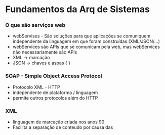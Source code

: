 # Fundamentos da Arq de Sistemas

### O que são serviços web
- webServises - São soluções para que aplicações se comuniquem independente da linguagem em que foram construídas (XML/JSON/...)
- webServices são APIs que se comunicam pela web, mas webServices não necessariamente são APIs
- XML -> marcação <tags>
- JSON -> chaves e aspas { }
  
### SOAP - Simple Object Access Protocol
- Protocolo XML - HTTP
- independente de plataforma / linguagem 
- permite outros protocolos além do HTTP

### XML
- linguagem de marcação criada nos anos 90
- Facilita a separação de conteudo por causa das <tags>

